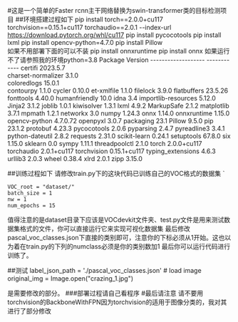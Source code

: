 #这是一个简单的Faster rcnn主干网络替换为swin-transformer类的目标检测项目
##环境搭建过程如下
    pip install torch==2.0.0+cu117 torchvision==0.15.1+cu117 torchaudio==2.0.1 --index-url https://download.pytorch.org/whl/cu117
    pip install pycocotools 
    pip install lxml
    pip install opencv-python=4.7.0
    pip install Pillow  
    如果不用部署下面的可以不装
    pip install onnxruntime 
    pip install onnx
    如果运行不了请参照我的环境python=3.8
    Package             Version
    ------------------- ------------
    certifi             2023.5.7    
    charset-normalizer  3.1.0       
    coloredlogs         15.0.1      
    contourpy           1.1.0
    cycler              0.10.0
    et-xmlfile          1.1.0
    filelock            3.9.0
    flatbuffers         23.5.26
    fonttools           4.40.0
    humanfriendly       10.0
    idna                3.4
    importlib-resources 5.12.0
    Jinja2              3.1.2
    joblib              1.0.1
    kiwisolver          1.3.1
    lxml                4.9.2
    MarkupSafe          2.1.2
    matplotlib          3.7.1
    mpmath              1.2.1
    networkx            3.0
    numpy               1.24.3
    onnx                1.14.0
    onnxruntime         1.15.0
    opencv-python       4.7.0.72
    openpyxl            3.0.7
    packaging           23.1
    Pillow              9.5.0
    pip                 23.1.2
    protobuf            4.23.3
    pycocotools         2.0.6
    pyparsing           2.4.7
    pyreadline3         3.4.1
    python-dateutil     2.8.2
    requests            2.31.0
    scikit-learn        0.24.1
    setuptools          67.8.0
    six                 1.15.0
    sklearn             0.0
    sympy               1.11.1
    threadpoolctl       2.1.0
    torch               2.0.0+cu117
    torchaudio          2.0.1+cu117
    torchvision         0.15.1+cu117
    typing_extensions   4.6.3
    urllib3             2.0.3
    wheel               0.38.4
    xlrd                2.0.1
    zipp                3.15.0

##训练过程如下
请修改train.py下的这块代码已训练自己的VOC格式的数据集
`

    VOC_root = "dataset/"
    batch_size = 1
    nw = 1
    num_epochs = 15
值得注意的是dataset目录下应该是VOCdevkit文件夹、test.py文件是用来测试数据集格式的文件，你可以直接运行它来实现可视化数据集
最后修改pascal_voc_classes.json下直接的类别即可，注意你的下标必须从1开始。这也以为着在train.py的下列的numclass必须是你的类别数加1
最后你可以运行代码进行训练了。

##测试
    label_json_path = './pascal_voc_classes.json'
    # load image
    original_img = Image.open("crazing_1.jpg")

是需要修改的部分。
###部署过程请自己看程序
#最后请注意
    请不要用torchvision的BackboneWithFPN因为torchvision的适用于图像分类的，我对其进行了部分修改

